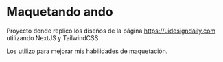 # Maquetando ando

Proyecto donde replico los diseños de la página https://uidesigndaily.com utilizando NextJS y TailwindCSS.

Los utilizo para mejorar mis habilidades de maquetación.